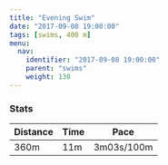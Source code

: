 ```yaml
---
title: "Evening Swim"
date: "2017-09-08 19:00:00"
tags: [swims, 400 m]
menu:
  nav:
    identifier: "2017-09-08 19:00:00"
    parent: "swims"
    weight: 130
---
```


### Stats

| Distance | Time | Pace |
|----------|------|------|
|360m|11m|3m03s/100m|
